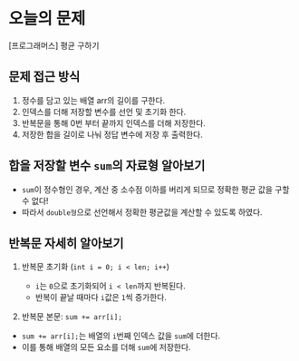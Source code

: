 # 오늘의 문제
[프로그래머스] 평균 구하기 


## 문제 접근 방식
1. 정수를 담고 있는 배열 arr의 길이를 구한다.
2. 인덱스를 더해 저장할 변수를 선언 및 초기화 한다.
3. 반복문을 통해 0번 부터 끝까지 인덱스를 더해 저장한다.
4. 저장한 합을 길이로 나눠 정답 변수에 저장 후 출력한다. 


## 합을 저장할 변수 `sum`의 자료형 알아보기 
- `sum`이 정수형인 경우, 계산 중 소수점 이하를 버리게 되므로 정확한 평균 값을 구할 수 없다!
- 따라서 `double형`으로 선언해서 정확한 평균값을 계산할 수 있도록 하였다. 


## 반복문 자세히 알아보기
1. 반복문 초기화 (`int i = 0; i < len; i++`)
   - `i`는 `0`으로 초기화되어 `i < len`까지 반복된다.
   - 반복이 끝날 때마다 `i`값은 `1`씩 증가한다.
     
2. 반복문 본문: `sum += arr[i];`
  - `sum += arr[i];`는 배열의 `i`번째 인덱스 값을 `sum`에 더한다.
  - 이를 통해 배열의 모든 요소를 더해 `sum`에 저장한다.

  
